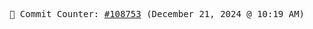 <p align="center">
    <samp>
        📮 Commit Counter: <a href="https://github.com/Javascript-void0/Javascript-void0/commits/main">#108753</a> (December 21, 2024 @ 10:19 AM)
    </samp>
</p>